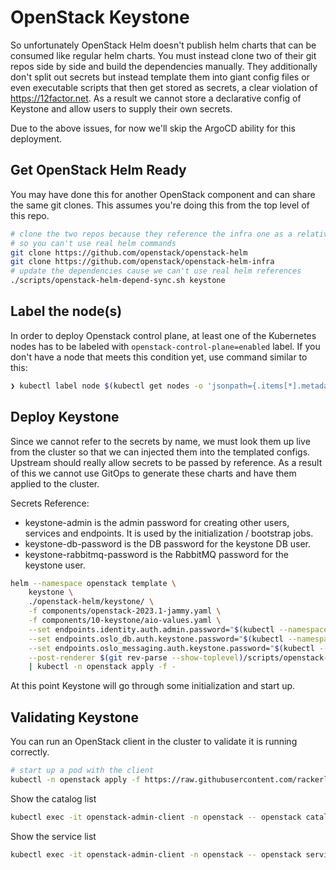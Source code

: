 # OpenStack Keystone

So unfortunately OpenStack Helm doesn't publish helm charts that can be consumed like
regular helm charts. You must instead clone two of their git repos side by side and
build the dependencies manually. They additionally don't split out secrets but instead
template them into giant config files or even executable scripts that then get stored
as secrets, a clear violation of <https://12factor.net>. As a result we cannot store
a declarative config of Keystone and allow users to supply their own secrets.

Due to the above issues, for now we'll skip the ArgoCD ability for this deployment.

## Get OpenStack Helm Ready

You may have done this for another OpenStack component and can share the same
git clones. This assumes you're doing this from the top level of this repo.

```bash
# clone the two repos because they reference the infra one as a relative path
# so you can't use real helm commands
git clone https://github.com/openstack/openstack-helm
git clone https://github.com/openstack/openstack-helm-infra
# update the dependencies cause we can't use real helm references
./scripts/openstack-helm-depend-sync.sh keystone
```

## Label the node(s)

In order to deploy Openstack control plane, at least one of the Kubernetes
nodes has to be labeled with `openstack-control-plane=enabled` label. If you
don't have a node that meets this condition yet, use command similar to this:

```bash
❯ kubectl label node $(kubectl get nodes -o 'jsonpath={.items[*].metadata.name}') openstack-control-plane=enabled
```

## Deploy Keystone

Since we cannot refer to the secrets by name, we must look them up live from the cluster
so that we can injected them into the templated configs. Upstream should really allow
secrets to be passed by reference. As a result of this we cannot use GitOps to generate
these charts and have them applied to the cluster.

Secrets Reference:

- keystone-admin is the admin password for creating other users, services and endpoints.
  It is used by the initialization / bootstrap jobs.
- keystone-db-password is the DB password for the keystone DB user.
- keystone-rabbitmq-password is the RabbitMQ password for the keystone user.

```bash
helm --namespace openstack template \
    keystone \
    ./openstack-helm/keystone/ \
    -f components/openstack-2023.1-jammy.yaml \
    -f components/10-keystone/aio-values.yaml \
    --set endpoints.identity.auth.admin.password="$(kubectl --namespace openstack get secret keystone-admin -o jsonpath='{.data.password}' | base64 -d)" \
    --set endpoints.oslo_db.auth.keystone.password="$(kubectl --namespace openstack get secret keystone-db-password -o jsonpath='{.data.password}' | base64 -d)" \
    --set endpoints.oslo_messaging.auth.keystone.password="$(kubectl --namespace openstack get secret keystone-rabbitmq-password -o jsonpath='{.data.password}' | base64 -d)" \
    --post-renderer $(git rev-parse --show-toplevel)/scripts/openstack-helm-sealed-secrets.sh \
    | kubectl -n openstack apply -f -
```

At this point Keystone will go through some initialization and start up.

## Validating Keystone

You can run an OpenStack client in the cluster to validate it is running correctly.

```bash
# start up a pod with the client
kubectl -n openstack apply -f https://raw.githubusercontent.com/rackerlabs/genestack/main/manifests/utils/utils-openstack-client-admin.yaml
```

Show the catalog list

```bash
kubectl exec -it openstack-admin-client -n openstack -- openstack catalog list
```

Show the service list

```bash
kubectl exec -it openstack-admin-client -n openstack -- openstack service list
```
